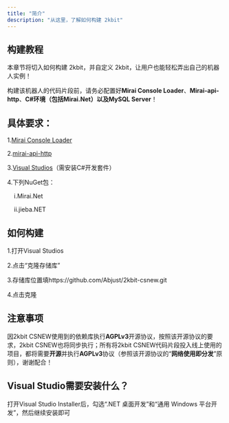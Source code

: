 ```yaml
---
title: "简介"
description: "从这里，了解如何构建 2kbit"
---
```


## 构建教程

本章节将切入如何构建 2kbit，并自定义 2kbit，让用户也能轻松弄出自己的机器人实例！

构建该机器人的代码片段前，请务必配置好**Mirai Console Loader**、**Mirai-api-http**、**C#环境（包括Mirai.Net）**以及**MySQL Server**！

## 具体要求：
1.[Mirai Console Loader](https://github.com/iTXTech/mirai-console-loader)

2.[mirai-api-http](https://github.com/project-mirai/mirai-api-http)

3.[Visual Studios](https://visualstudio.microsoft.com/zh-hans/)（需安装C#开发套件）

4.下列NuGet包：

&nbsp;&nbsp;&nbsp;&nbsp;i.Mirai.Net

&nbsp;&nbsp;&nbsp;&nbsp;ii.jieba.NET

## 如何构建

1.打开Visual Studios

2.点击“克隆存储库”

3.存储库位置填https://github.com/Abjust/2kbit-csnew.git

4.点击克隆

## 注意事项

因2kbit CSNEW使用到的依赖库执行**AGPLv3**开源协议，按照该开源协议的要求，2kbit CSNEW也将同步执行；所有将2kbit CSNEW代码片段投入线上使用的项目，都将需要**开源**并执行**AGPLv3**协议（参照该开源协议的“**网络使用即分发**”原则），谢谢配合！

## Visual Studio需要安装什么？

打开Visual Studio Installer后，勾选“.NET 桌面开发”和“通用 Windows 平台开发”，然后继续安装即可
